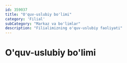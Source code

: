 ```yaml
---
id: 359037
title: "O'quv-uslubiy bo'limi"
category: 'Filial'
subCategory: "Markaz va bo'limlar"
description: "Filialimizning o'quv-uslubiy faoliyati"
---
```


# O'quv-uslubiy bo'limi
